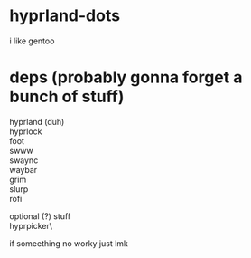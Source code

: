 # hyprland-dots
i like gentoo


# deps (probably gonna forget a bunch of stuff)
hyprland (duh)\
hyprlock\
foot\
swww\
swaync\
waybar\
grim\
slurp\
rofi

optional (?) stuff\
hyprpicker\

if someething no worky just lmk
